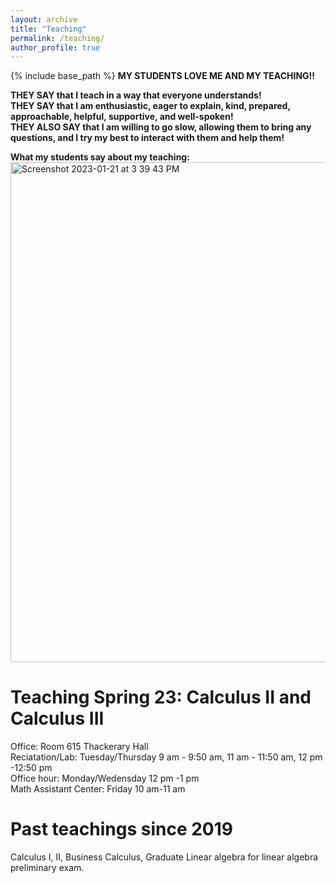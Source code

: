 ```yaml
---
layout: archive
title: "Teaching"
permalink: /teaching/
author_profile: true
---
```


{% include base_path %}
**MY STUDENTS LOVE ME AND MY TEACHING!!** <br />

**THEY SAY that I teach in a way that everyone understands!** <br />
**THEY SAY that I am enthusiastic, eager to explain, kind, prepared, approachable, helpful, supportive, and well-spoken!** <br />
**THEY ALSO SAY that I am willing to go slow, allowing them to bring any questions, and I try my best to interact with them and help them!**<br />

**What my students say about my teaching:** <br />
<img width="800" align="center" alt="Screenshot 2023-01-21 at 3 39 43 PM" src="https://user-images.githubusercontent.com/66021647/213886380-b20e5872-757e-4d69-97a3-ebdcf11fa350.png">

Teaching Spring 23: Calculus II and Calculus III
======
Office: Room 615 Thackerary Hall <br />
Reciatation/Lab: Tuesday/Thursday 9 am - 9:50 am, 11 am - 11:50 am, 12 pm -12:50 pm <br />
Office hour: Monday/Wedensday 12 pm -1 pm <br />
Math Assistant Center: Friday 10 am-11 am <br />

Past teachings since 2019
======
Calculus I, II, Business Calculus, Graduate Linear algebra for  linear algebra preliminary exam.


